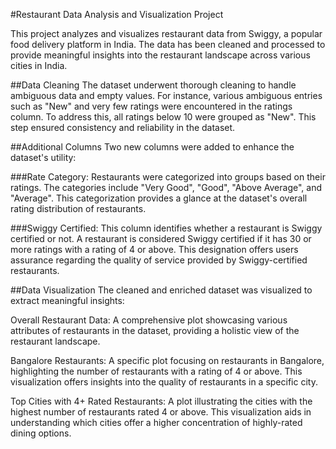 #Restaurant Data Analysis and Visualization Project

This project analyzes and visualizes restaurant data from Swiggy, a popular food delivery platform in India. The data has been cleaned and processed to provide meaningful insights into the restaurant landscape across various cities in India.

##Data Cleaning
The dataset underwent thorough cleaning to handle ambiguous data and empty values. For instance, various ambiguous entries such as "New" and very few ratings were encountered in the ratings column. To address this, all ratings below 10 were grouped as "New". This step ensured consistency and reliability in the dataset.

##Additional Columns
Two new columns were added to enhance the dataset's utility:

###Rate Category: Restaurants were categorized into groups based on their ratings. The categories include "Very Good", "Good", "Above Average", and "Average". This categorization provides a glance at the dataset's overall rating distribution of restaurants.

###Swiggy Certified: This column identifies whether a restaurant is Swiggy certified or not. A restaurant is considered Swiggy certified if it has 30 or more ratings with a rating of 4 or above. This designation offers users assurance regarding the quality of service provided by Swiggy-certified restaurants.

##Data Visualization
The cleaned and enriched dataset was visualized to extract meaningful insights:

Overall Restaurant Data: A comprehensive plot showcasing various attributes of restaurants in the dataset, providing a holistic view of the restaurant landscape.

Bangalore Restaurants: A specific plot focusing on restaurants in Bangalore, highlighting the number of restaurants with a rating of 4 or above. This visualization offers insights into the quality of restaurants in a specific city.

Top Cities with 4+ Rated Restaurants: A plot illustrating the cities with the highest number of restaurants rated 4 or above. This visualization aids in understanding which cities offer a higher concentration of highly-rated dining options.
